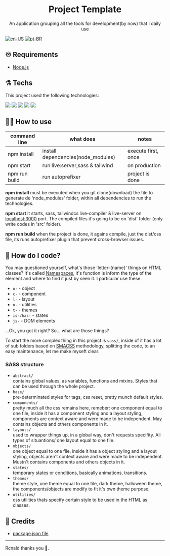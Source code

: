 <h1 align="center">Project Template</h1>

<p align="center">An application grouping all the tools for development(by now) that I daily use</p>

[![en-US](https://img.shields.io/badge/language-en--US-green)](https://github.com/rcnald/web-tools/blob/main/README.md)
[![pt-BR](https://img.shields.io/badge/language-pt--BR-gray)](https://github.com/rcnald/web-tools/blob/main/README.pt-BR.md)

## ♾️ Requirements

- [Node.js](https://nodejs.org/en/download/)


## ⚗️ Techs

This project used the following technologies:

<p align="left">
  <img src="https://img.shields.io/badge/HTML5-E34F26?style=for-the-badge&logo=html5&logoColor=white">
  <img src="https://img.shields.io/badge/CSS3-1572B6?style=for-the-badge&logo=css3&logoColor=white">
  <img src="https://img.shields.io/badge/JavaScript-F7DF1E?style=for-the-badge&logo=javascript&logoColor=black">
  <img src="https://img.shields.io/badge/Sass-CC6699?style=for-the-badge&logo=sass&logoColor=white">
  <img src="https://img.shields.io/badge/Tailwind_CSS-38B2AC?style=for-the-badge&logo=tailwind-css&logoColor=white">
</p>

## 👨‍💻 How to use

| command line  | what does                          | notes               |
|---------------|------------------------------------|---------------------|
| npm install   | install dependencies(node_modules) | execute first, once |
| npm start     | run live:server,sass & tailwind    | on production       |
| npm run build | run autoprefixer                   | project is done     |

**npm install** must be executed when you git clone(download) the file to generate de 'node_modules' folder, within all dependencies to run the technologies.

**npm start** it starts, sass, tailwindcs live-compiler & live-server on [localhost:3000](https://localhost:3000) port. The compiled files it's going to be on 'dist' folder (only write codes in 'src' folder).

**npm run build** when the project is done, it agains compile, just the dist/css file, its runs autoprefixer plugin that prevent cross-browser issues.

## 🤔 How do I code?

You may questioned yourself, what's those 'letter-{name}' things on HTML classes? It's called [Namespaces](https://csswizardry.com/2015/03/more-transparent-ui-code-with-namespaces/), it's function is inform the type of the element and where to find it just by seen it. I particular use these:
  - `o-` - object
  - `c-` - component
  - `l-` - layout
  - `u-` - utilities
  - `t-` - themes
  - `is-/has-` - states
  - `js-` - DOM elements

...Ok, you got it right? So... what are those things?

To start the more complex thing in this project is `sass/`, inside of it has a lot of sub folders based on [SMACSS](http://smacss.com) methodology, splitting the code, to an easy maintenance, let me make myseft clear:

### SASS structure

  - `abstract/`<br> contains global values, as variables, functions and mixins. Styles that can be used through the whole project.
  - `base/` <br> pre-determinated styles for tags, css reset, pretty munch default styles.
  - `components/` <br> pretty much all the css remains here, remeber: one component equal to one file, inside it has a component styling and a layout styling, components are context aware and were made to be independent. May contains objects and others components in it.
  - `layouts/` <br> used to wrapper things up, in a global way, don't requests specifity. All types of situantions/ one layout equal to one file.
  - `objects/` <br> one object equal to one file, inside it has a object styling and a layout styling, objects aren't context aware and were made to be independent. Mustn't contains components and others objects in it.
  - `states/` <br> temporary states or conditions, basically animations, transitions.
  - `themes/` <br> theme style, one theme equal to one file, dark theme, halloween theme, the components/objects are modify to fit it's own theme purpose.
  - `utilities/` <br> css utilities thats specify certain style to be used in the HTML as classes.

## 🔮 Credits

- [package.json file](https://thinkdobecreate.com/articles/minimum-static-site-sass-setup/)

---

Rcnald thanks you 🧙.
